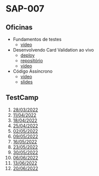 # SAP-007

## Oficinas
- Fundamentos de testes
    - [vídeo](https://youtu.be/b86-tcIiTfs)
- Desenvolvendo Card Validation ao vivo
    - [deploy](https://gabrieluizramos.com.br/SAP007-card-validation/)
    - [repositório](https://github.com/gabrieluizramos/SAP007-card-validation)
    - [vídeo](https://youtu.be/wnAEJarFcDY)
- Código Assíncrono
    - [vídeo](https://youtu.be/amknX4Hsuws)
    - [slides](../sap-004/codigo-assincrono/slides.pdf)

## TestCamp
1. [28/03/2022](https://youtu.be/3Ub7us4PYs8)
2. [11/04/2022](https://youtu.be/Rw5A_C7c2Y8)
3. [18/04/2022](https://youtu.be/CqCZiY6638s)
4. [25/04/2022](https://youtu.be/Uta9pCerF38)
5. [02/05/2022](https://youtu.be/yxCjHxW6A80)
6. [09/05/2022](https://youtu.be/0DyhtQ5At-Y)
7. [16/05/2022](https://youtu.be/kC_fRVPx-IQ)
8. [23/05/2022](https://youtu.be/nXxeDZ4zoas)
9. [30/05/2022](https://youtu.be/YjlEV0UMVro)
10. [06/06/2022](https://youtu.be/UtqSZkpP798)
11. [13/06/2022](https://youtu.be/k867VATwPvc)
12. [20/06/2022](https://youtu.be/eJ8-yF1v-vY)

